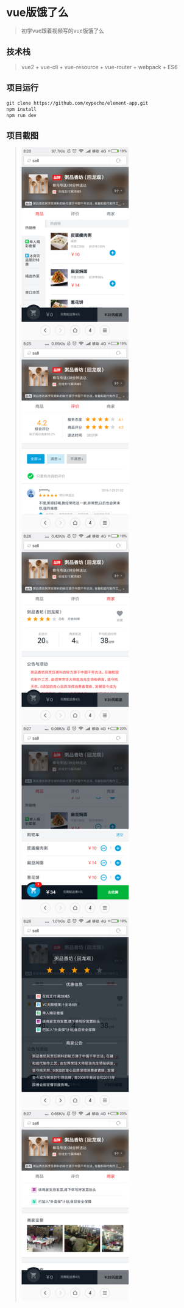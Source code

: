 # vue版饿了么

>初学vue跟着视频写的vue版饿了么

## 技术栈
>vue2 + vue-cli + vue-resource + vue-router + webpack + ES6

## 项目运行
~~~~
git clone https://github.com/xypecho/element-app.git
npm install
npm run dev
~~~~

## 项目截图
><img src="/static/img/Screenshot_2018-01-02-08-20-34-499_com.android.br.png" height="500" alt="首页">
><img src="/static/img/Screenshot_2018-01-02-08-25-21-875_com.android.br.png" height="500" alt="评价">
><img src="/static/img/Screenshot_2018-01-02-08-26-21-515_com.android.br.png" height="500" alt="商家">
><img src="/static/img/Screenshot_2018-01-02-08-27-26-667_com.android.br.png" height="500" alt="购物车">
><img src="/static/img/Screenshot_2018-01-02-08-26-45-306_com.android.br.png" height="500" alt="模态框">
><img src="/static/img/Screenshot_2018-01-02-08-27-54-006_com.android.br.png" height="500" alt="商家实景">
